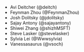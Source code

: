 - Avi Deitcher (@deitch)
- Feynman Zhou (@FeynmanZhou)
- Josh Dolitsky (@jdolitsky)
- Sajay Antony (@sajayantony)
- Shiwei Zhang (@shizhMSFT)
- Steve Lasker (@stevelasker)
- Sylvia Lei (@Wwwsylvia)
- Vanessasaurus (@vsoch)
